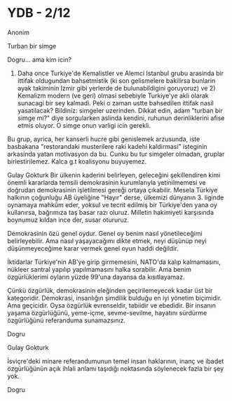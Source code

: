 # YDB - 2/12

Anonim

Turban bir simge

Dogru... ama kim icin?

1) Daha once Turkiye'de Kemalistler ve Alemci Istanbul grubu arasinda bir ittifak oldugundan bahsetmistik (ki son gelismelere bakilirsa bunlarin ayak takiminin Izmir gibi yerlerde de bulunabildigini goruyoruz) ve 2) Kemalizm modern (ve geri) olmasi sebebiyle Turkiye'ye akli olarak sunacagi bir sey kalmadi. Peki o zaman ustte bahsedilen ittifak nasil yasatilacak? Bildiniz: simgeler uzerinden. Dikkat edin, adam "turban bir simge mi?" diye sorgularken aslinda kendini, ruhunun derinliklerini afise etmis oluyor. O simge onun varligi icin gerekli.

Bu grup, ayrica, her kanserli hucre gibi genislemek arzusunda, iste basbakana "restorandaki musterilere raki kadehi kaldirmasi" isteginin arkasinda yatan motivasyon da bu. Cunku bu tur simgeler olmadan, gruplar birlestirilemez. Kalca g.t koalisyonu buyuyemez.

Gulay Gokturk
Bir ülkenin kaderini belirleyen, geleceğini şekillendiren kimi önemli kararlarda temsili demokrasinin kurumlarıyla yetinilmemesi ve doğrudan demokrasinin işletilmesi gereği ortaya çıkabilir. Mesela Türkiye halkının çoğunluğu AB üyeliğine "Hayır" derse, ülkemizi dünyanın 3. liginde oynamaya mahkûm eder, yoksul ve tecrit edilmiş bir Türkiye'den yana oy kullanırsa, bağrımıza taş basar razı oluruz. Milletin hakimiyeti karşısında boynumuz kıldan ince der, susar otururuz.

Demokrasinin özü genel oydur. Genel oy benim nasıl yönetileceğimi belirleyebilir. Ama nasıl yaşayacağımı dikte etmek, neyi düşünüp neyi düşünmeyeceğime karar vermek genel oyun haddi değildir.

İktidarlar Türkiye'nin AB'ye girip girmemesini, NATO'da kalıp kalmamasını, nükleer santral yapılıp yapılmamasını halka sorabilir. Ama benim özgürlüklerimi oyların yüzde 99'una dayansa da kısıtlayamaz.

Çünkü özgürlük, demokrasinin eleğinden geçirilemeyecek kadar üst bir kategoridir. Demokrasi, insanlığın şimdilik bulduğu en iyi yönetim biçimidir. Ama geçicidir. Oysa özgürlük evrenseldir, tabiidir ve ebedidir. Bir insanın yaşama özgürlüğünü, yeme-içme, sevme-sevilme, hayatını sürdürme özgürlüğünü referanduma sunamazsınız.

Dogru

Gulay Gokturk

İsviçre'deki minare referandumunun temel insan haklarının, inanç ve ibadet özgürlüğünün açık ihlali anlamı taşıdığı noktasında söylenecek fazla bir şey yok.

Dogru
